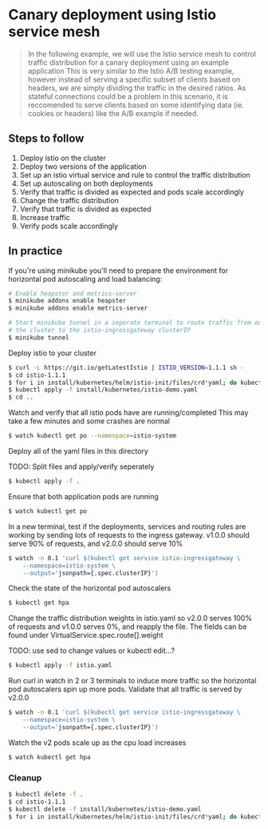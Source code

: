 Canary deployment using Istio service mesh
==========================================================

> In the following example, we will use the Istio service mesh to control
traffic distribution for a canary deployment using an example application
This is very similar to the Istio A/B testing example, however instead of
serving a specific subset of clients based on headers, we are simply dividing
the traffic in the desired ratios. As stateful connections could be a problem
in this scenario, it is reccomended to serve clients based on some identifying
data (ie. cookies or headers) like the A/B example if needed.

## Steps to follow

1. Deploy istio on the cluster
1. Deploy two versions of the application
1. Set up an istio virtual service and rule to control the traffic distribution
1. Set up autoscaling on both deployments
1. Verify that traffic is divided as expected and pods scale accordingly
1. Change the traffic distribution
1. Verify that traffic is divided as expected
1. Increase traffic
1. Verify pods scale accordingly

## In practice

If you're using minikube you'll need to prepare the environment for horizontal
pod autoscaling and load balancing:

```bash
# Enable heapster and metrics-server
$ minikube addons enable heapster
$ minikube addons enable metrics-server

# Start minikube tunnel in a seperate terminal to route traffic from outside
# the cluster to the istio-ingressgateway clusterIP
$ minikube tunnel
```

Deploy istio to your cluster

```bash
$ curl -L https://git.io/getLatestIstio | ISTIO_VERSION=1.1.1 sh -
$ cd istio-1.1.1
$ for i in install/kubernetes/helm/istio-init/files/crd*yaml; do kubectl apply -f $i; done
$ kubectl apply -f install/kubernetes/istio-demo.yaml
$ cd ..
```

Watch and verify that all istio pods have are running/completed
This may take a few minutes and some crashes are normal

```bash
$ watch kubectl get po --namespace=istio-system
```

Deploy all of the yaml files in this directory

TODO: Split files and apply/verify seperately

```bash
$ kubectl apply -f .
```

Ensure that both application pods are running

```bash
$ watch kubectl get po
```

In a new terminal, test if the deployments, services and routing rules are
working by sending lots of requests to the ingress gateway. v1.0.0 should
serve 90% of requests, and v2.0.0 should serve 10%

```bash
$ watch -n 0.1 'curl $(kubectl get service istio-ingressgateway \
    --namespace=istio-system \
    --output='jsonpath={.spec.clusterIP}')
```

Check the state of the horizontal pod autoscalers

```bash
$ kubectl get hpa
```

Change the traffic distribution weights in istio.yaml so v2.0.0 serves 100% of
requests and v1.0.0 serves 0%, and reapply the file.
The fields can be found under VirtualService.spec.route[].weight

TODO: use sed to change values or kubectl edit...?

```bash
$ kubectl apply -f istio.yaml
```

Run curl in watch in 2 or 3 terminals to induce more traffic so the
horizontal pod autoscalers spin up more pods. Validate that all traffic is 
served by v2.0.0

```bash
$ watch -n 0.1 'curl $(kubectl get service istio-ingressgateway \
    --namespace=istio-system \
    --output='jsonpath={.spec.clusterIP}')
```

Watch the v2 pods scale up as the cpu load increases

```bash
$ watch kubectl get hpa
```

### Cleanup

```bash
$ kubectl delete -f .
$ cd istio-1.1.1
$ kubectl delete -f install/kubernetes/istio-demo.yaml
$ for i in install/kubernetes/helm/istio-init/files/crd*yaml; do kubectl delete -f $i; done
```